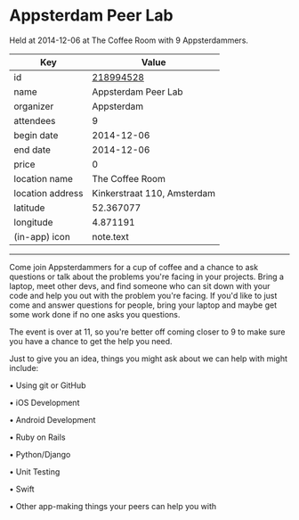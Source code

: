 # Appsterdam Peer Lab
Held at 2014-12-06 at The Coffee Room with 9 Appsterdammers.
        
|Key|Value
|---|---|
|id|[218994528](https://www.meetup.com/appsterdam/events/218994528/)|
|name|Appsterdam Peer Lab|
|organizer|Appsterdam|
|attendees|9|
|begin date|2014-12-06|
|end date|2014-12-06|
|price|0|
|location name|The Coffee Room|
|location address|Kinkerstraat 110, Amsterdam|
|latitude|52.367077|
|longitude|4.871191|
|(in-app) icon|note.text|

---

Come join Appsterdammers for a cup of coffee and a chance to ask questions or talk about the problems you're facing in your projects. Bring a laptop, meet other devs, and find someone who can sit down with your code and help you out with the problem you're facing. If you'd like to just come and answer questions for people, bring your laptop and maybe get some work done if no one asks you questions.

The event is over at 11, so you're better off coming closer to 9 to make sure you have a chance to get the help you need.

Just to give you an idea, things you might ask about we can help with might include:

• Using git or GitHub

• iOS Development

• Android Development

• Ruby on Rails

• Python/Django

• Unit Testing

• Swift

• Other app-making things your peers can help you with


